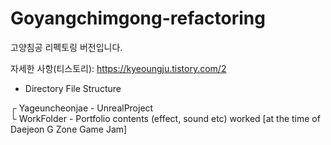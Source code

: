 # Goyangchimgong-refactoring

고양침공 리펙토링 버전입니다.

자세한 사항(티스토리): https://kyeoungju.tistory.com/2

- Directory File Structure

┌ Yageuncheonjae - UnrealProject  
└ WorkFolder - Portfolio contents (effect, sound etc) worked [at the time of Daejeon G Zone Game Jam]  
